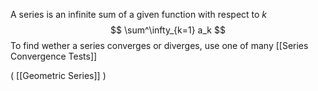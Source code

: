 
A series is an infinite sum of a given function with respect to $k$ 
$$
\sum^\infty_{k=1} a_k
$$
To find wether a series converges or diverges, use one of many [[Series Convergence Tests]]

( [[Geometric Series]] )
